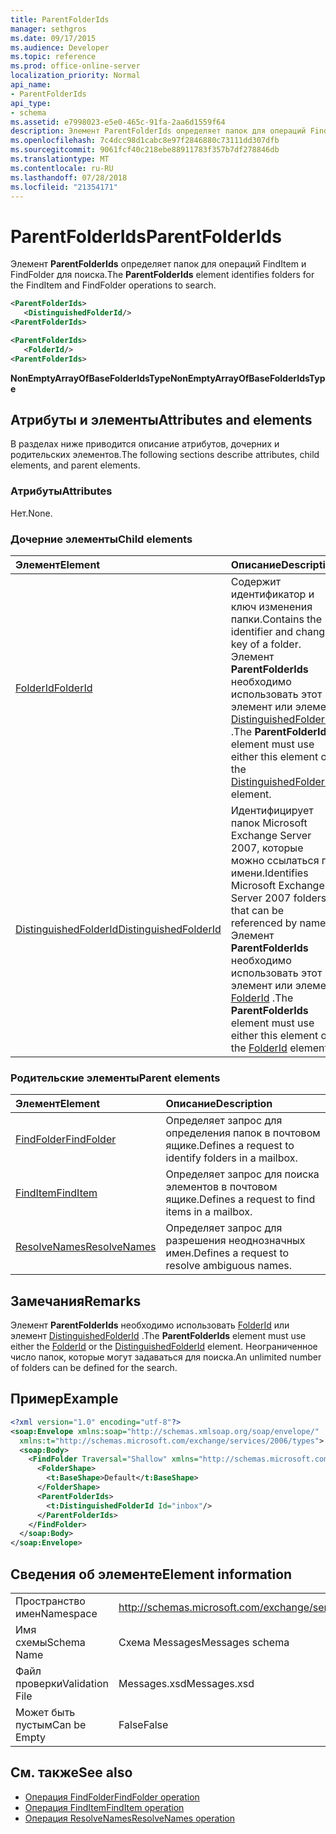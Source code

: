 ```yaml
---
title: ParentFolderIds
manager: sethgros
ms.date: 09/17/2015
ms.audience: Developer
ms.topic: reference
ms.prod: office-online-server
localization_priority: Normal
api_name:
- ParentFolderIds
api_type:
- schema
ms.assetid: e7998023-e5e0-465c-91fa-2aa6d1559f64
description: Элемент ParentFolderIds определяет папок для операций FindItem и FindFolder для поиска.
ms.openlocfilehash: 7c4dcc98d1cabc8e97f2846880c73111dd307dfb
ms.sourcegitcommit: 9061fcf40c218ebe88911783f357b7df278846db
ms.translationtype: MT
ms.contentlocale: ru-RU
ms.lasthandoff: 07/28/2018
ms.locfileid: "21354171"
---
```

# <a name="parentfolderids"></a><span data-ttu-id="a1c73-103">ParentFolderIds</span><span class="sxs-lookup"><span data-stu-id="a1c73-103">ParentFolderIds</span></span>

<span data-ttu-id="a1c73-104">Элемент **ParentFolderIds** определяет папок для операций FindItem и FindFolder для поиска.</span><span class="sxs-lookup"><span data-stu-id="a1c73-104">The **ParentFolderIds** element identifies folders for the FindItem and FindFolder operations to search.</span></span> 
  
```xml
<ParentFolderIds>
   <DistinguishedFolderId/>
<ParentFolderIds>
```

```xml
<ParentFolderIds>
   <FolderId/> 
<ParentFolderIds>
```

<span data-ttu-id="a1c73-105">**NonEmptyArrayOfBaseFolderIdsType**</span><span class="sxs-lookup"><span data-stu-id="a1c73-105">**NonEmptyArrayOfBaseFolderIdsType**</span></span>

## <a name="attributes-and-elements"></a><span data-ttu-id="a1c73-106">Атрибуты и элементы</span><span class="sxs-lookup"><span data-stu-id="a1c73-106">Attributes and elements</span></span>

<span data-ttu-id="a1c73-107">В разделах ниже приводится описание атрибутов, дочерних и родительских элементов.</span><span class="sxs-lookup"><span data-stu-id="a1c73-107">The following sections describe attributes, child elements, and parent elements.</span></span>
  
### <a name="attributes"></a><span data-ttu-id="a1c73-108">Атрибуты</span><span class="sxs-lookup"><span data-stu-id="a1c73-108">Attributes</span></span>

<span data-ttu-id="a1c73-109">Нет.</span><span class="sxs-lookup"><span data-stu-id="a1c73-109">None.</span></span>
  
### <a name="child-elements"></a><span data-ttu-id="a1c73-110">Дочерние элементы</span><span class="sxs-lookup"><span data-stu-id="a1c73-110">Child elements</span></span>

|<span data-ttu-id="a1c73-111">**Элемент**</span><span class="sxs-lookup"><span data-stu-id="a1c73-111">**Element**</span></span>|<span data-ttu-id="a1c73-112">**Описание**</span><span class="sxs-lookup"><span data-stu-id="a1c73-112">**Description**</span></span>|
|:-----|:-----|
|[<span data-ttu-id="a1c73-113">FolderId</span><span class="sxs-lookup"><span data-stu-id="a1c73-113">FolderId</span></span>](folderid.md) <br/> |<span data-ttu-id="a1c73-114">Содержит идентификатор и ключ изменения папки.</span><span class="sxs-lookup"><span data-stu-id="a1c73-114">Contains the identifier and change key of a folder.</span></span> <span data-ttu-id="a1c73-115">Элемент **ParentFolderIds** необходимо использовать этот элемент или элемент [DistinguishedFolderId](distinguishedfolderid.md) .</span><span class="sxs-lookup"><span data-stu-id="a1c73-115">The **ParentFolderIds** element must use either this element or the [DistinguishedFolderId](distinguishedfolderid.md) element.</span></span>  <br/> |
|[<span data-ttu-id="a1c73-116">DistinguishedFolderId</span><span class="sxs-lookup"><span data-stu-id="a1c73-116">DistinguishedFolderId</span></span>](distinguishedfolderid.md) <br/> |<span data-ttu-id="a1c73-117">Идентифицирует папок Microsoft Exchange Server 2007, которые можно ссылаться по имени.</span><span class="sxs-lookup"><span data-stu-id="a1c73-117">Identifies Microsoft Exchange Server 2007 folders that can be referenced by name.</span></span> <span data-ttu-id="a1c73-118">Элемент **ParentFolderIds** необходимо использовать этот элемент или элемент [FolderId](folderid.md) .</span><span class="sxs-lookup"><span data-stu-id="a1c73-118">The **ParentFolderIds** element must use either this element or the [FolderId](folderid.md) element.</span></span>  <br/> |
   
### <a name="parent-elements"></a><span data-ttu-id="a1c73-119">Родительские элементы</span><span class="sxs-lookup"><span data-stu-id="a1c73-119">Parent elements</span></span>

|<span data-ttu-id="a1c73-120">**Элемент**</span><span class="sxs-lookup"><span data-stu-id="a1c73-120">**Element**</span></span>|<span data-ttu-id="a1c73-121">**Описание**</span><span class="sxs-lookup"><span data-stu-id="a1c73-121">**Description**</span></span>|
|:-----|:-----|
|[<span data-ttu-id="a1c73-122">FindFolder</span><span class="sxs-lookup"><span data-stu-id="a1c73-122">FindFolder</span></span>](findfolder.md) <br/> |<span data-ttu-id="a1c73-123">Определяет запрос для определения папок в почтовом ящике.</span><span class="sxs-lookup"><span data-stu-id="a1c73-123">Defines a request to identify folders in a mailbox.</span></span>  <br/> |
|[<span data-ttu-id="a1c73-124">FindItem</span><span class="sxs-lookup"><span data-stu-id="a1c73-124">FindItem</span></span>](finditem.md) <br/> |<span data-ttu-id="a1c73-125">Определяет запрос для поиска элементов в почтовом ящике.</span><span class="sxs-lookup"><span data-stu-id="a1c73-125">Defines a request to find items in a mailbox.</span></span>  <br/> |
|[<span data-ttu-id="a1c73-126">ResolveNames</span><span class="sxs-lookup"><span data-stu-id="a1c73-126">ResolveNames</span></span>](resolvenames.md) <br/> |<span data-ttu-id="a1c73-127">Определяет запрос для разрешения неоднозначных имен.</span><span class="sxs-lookup"><span data-stu-id="a1c73-127">Defines a request to resolve ambiguous names.</span></span>  <br/> |
   
## <a name="remarks"></a><span data-ttu-id="a1c73-128">Замечания</span><span class="sxs-lookup"><span data-stu-id="a1c73-128">Remarks</span></span>

<span data-ttu-id="a1c73-129">Элемент **ParentFolderIds** необходимо использовать [FolderId](folderid.md) или элемент [DistinguishedFolderId](distinguishedfolderid.md) .</span><span class="sxs-lookup"><span data-stu-id="a1c73-129">The **ParentFolderIds** element must use either the [FolderId](folderid.md) or the [DistinguishedFolderId](distinguishedfolderid.md) element.</span></span> <span data-ttu-id="a1c73-130">Неограниченное число папок, которые могут задаваться для поиска.</span><span class="sxs-lookup"><span data-stu-id="a1c73-130">An unlimited number of folders can be defined for the search.</span></span> 
  
## <a name="example"></a><span data-ttu-id="a1c73-131">Пример</span><span class="sxs-lookup"><span data-stu-id="a1c73-131">Example</span></span>

```XML
<?xml version="1.0" encoding="utf-8"?>
<soap:Envelope xmlns:soap="http://schemas.xmlsoap.org/soap/envelope/"
  xmlns:t="http://schemas.microsoft.com/exchange/services/2006/types">
  <soap:Body>
    <FindFolder Traversal="Shallow" xmlns="http://schemas.microsoft.com/exchange/services/2006/messages">
      <FolderShape>
        <t:BaseShape>Default</t:BaseShape>
      </FolderShape>
      <ParentFolderIds>
        <t:DistinguishedFolderId Id="inbox"/>
      </ParentFolderIds>
    </FindFolder>
  </soap:Body>
</soap:Envelope>
```

## <a name="element-information"></a><span data-ttu-id="a1c73-132">Сведения об элементе</span><span class="sxs-lookup"><span data-stu-id="a1c73-132">Element information</span></span>

|||
|:-----|:-----|
|<span data-ttu-id="a1c73-133">Пространство имен</span><span class="sxs-lookup"><span data-stu-id="a1c73-133">Namespace</span></span>  <br/> |http://schemas.microsoft.com/exchange/services/2006/messages  <br/> |
|<span data-ttu-id="a1c73-134">Имя схемы</span><span class="sxs-lookup"><span data-stu-id="a1c73-134">Schema Name</span></span>  <br/> |<span data-ttu-id="a1c73-135">Схема Messages</span><span class="sxs-lookup"><span data-stu-id="a1c73-135">Messages schema</span></span>  <br/> |
|<span data-ttu-id="a1c73-136">Файл проверки</span><span class="sxs-lookup"><span data-stu-id="a1c73-136">Validation File</span></span>  <br/> |<span data-ttu-id="a1c73-137">Messages.xsd</span><span class="sxs-lookup"><span data-stu-id="a1c73-137">Messages.xsd</span></span>  <br/> |
|<span data-ttu-id="a1c73-138">Может быть пустым</span><span class="sxs-lookup"><span data-stu-id="a1c73-138">Can be Empty</span></span>  <br/> |<span data-ttu-id="a1c73-139">False</span><span class="sxs-lookup"><span data-stu-id="a1c73-139">False</span></span>  <br/> |
   
## <a name="see-also"></a><span data-ttu-id="a1c73-140">См. также</span><span class="sxs-lookup"><span data-stu-id="a1c73-140">See also</span></span>

- [<span data-ttu-id="a1c73-141">Операция FindFolder</span><span class="sxs-lookup"><span data-stu-id="a1c73-141">FindFolder operation</span></span>](findfolder-operation.md)  
- [<span data-ttu-id="a1c73-142">Операция FindItem</span><span class="sxs-lookup"><span data-stu-id="a1c73-142">FindItem operation</span></span>](finditem-operation.md) 
- [<span data-ttu-id="a1c73-143">Операция ResolveNames</span><span class="sxs-lookup"><span data-stu-id="a1c73-143">ResolveNames operation</span></span>](resolvenames-operation.md)

